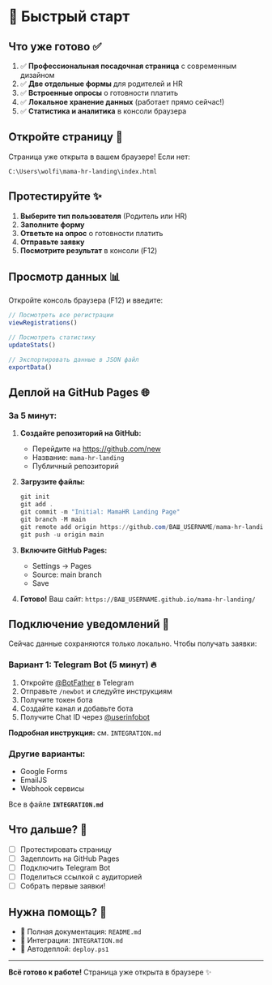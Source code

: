# 🚀 Быстрый старт

## Что уже готово ✅

1. ✅ **Профессиональная посадочная страница** с современным дизайном
2. ✅ **Две отдельные формы** для родителей и HR
3. ✅ **Встроенные опросы** о готовности платить
4. ✅ **Локальное хранение данных** (работает прямо сейчас!)
5. ✅ **Статистика и аналитика** в консоли браузера

## Откройте страницу 👀

Страница уже открыта в вашем браузере! Если нет:
```
C:\Users\wolfi\mama-hr-landing\index.html
```

## Протестируйте ✨

1. **Выберите тип пользователя** (Родитель или HR)
2. **Заполните форму**
3. **Ответьте на опрос** о готовности платить
4. **Отправьте заявку**
5. **Посмотрите результат** в консоли (F12)

## Просмотр данных 📊

Откройте консоль браузера (F12) и введите:

```javascript
// Посмотреть все регистрации
viewRegistrations()

// Посмотреть статистику
updateStats()

// Экспортировать данные в JSON файл
exportData()
```

## Деплой на GitHub Pages 🌐

### За 5 минут:

1. **Создайте репозиторий на GitHub:**
   - Перейдите на https://github.com/new
   - Название: `mama-hr-landing`
   - Публичный репозиторий

2. **Загрузите файлы:**
   ```powershell
   git init
   git add .
   git commit -m "Initial: MamaHR Landing Page"
   git branch -M main
   git remote add origin https://github.com/ВАШ_USERNAME/mama-hr-landing.git
   git push -u origin main
   ```

3. **Включите GitHub Pages:**
   - Settings → Pages
   - Source: main branch
   - Save

4. **Готово!** 
   Ваш сайт: `https://ВАШ_USERNAME.github.io/mama-hr-landing/`

## Подключение уведомлений 📱

Сейчас данные сохраняются только локально. Чтобы получать заявки:

### Вариант 1: Telegram Bot (5 минут) 🔥

1. Откройте [@BotFather](https://t.me/BotFather) в Telegram
2. Отправьте `/newbot` и следуйте инструкциям
3. Получите токен бота
4. Создайте канал и добавьте бота
5. Получите Chat ID через [@userinfobot](https://t.me/userinfobot)

**Подробная инструкция:** см. `INTEGRATION.md`

### Другие варианты:
- Google Forms
- EmailJS
- Webhook сервисы

Все в файле **`INTEGRATION.md`**

## Что дальше? 🎯

- [ ] Протестировать страницу
- [ ] Задеплоить на GitHub Pages
- [ ] Подключить Telegram Bot
- [ ] Поделиться ссылкой с аудиторией
- [ ] Собрать первые заявки!

## Нужна помощь? 💬

- 📖 Полная документация: `README.md`
- 🔌 Интеграции: `INTEGRATION.md`
- 🚀 Автодеплой: `deploy.ps1`

---

**Всё готово к работе!** Страница уже открыта в браузере ✨


